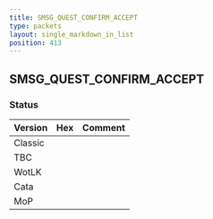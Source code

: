 ```yaml
---
title: SMSG_QUEST_CONFIRM_ACCEPT
type: packets
layout: single_markdown_in_list
position: 413
---
```


## SMSG_QUEST_CONFIRM_ACCEPT

### Status

Version    | Hex        | Comment
---------- | ---------- | ---------- 
Classic    |            |
TBC        |            |
WotLK      |            |
Cata       |            |
MoP        |            |